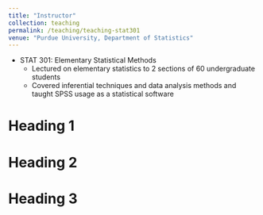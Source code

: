 ```yaml
---
title: "Instructor"
collection: teaching
permalink: /teaching/teaching-stat301
venue: "Purdue University, Department of Statistics" 
---
```


* STAT 301: Elementary Statistical Methods
  * Lectured on elementary statistics to 2 sections of 60 undergraduate students
  * Covered inferential techniques and data analysis methods and taught SPSS usage as a statistical software


Heading 1
======

Heading 2
======

Heading 3
======
